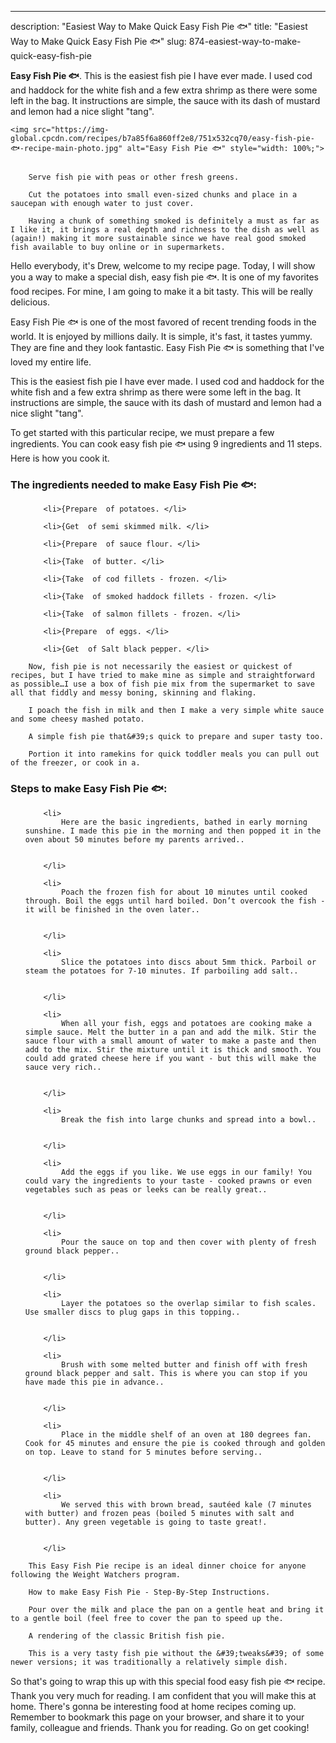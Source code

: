 ---
description: "Easiest Way to Make Quick Easy Fish Pie 🐟"
title: "Easiest Way to Make Quick Easy Fish Pie 🐟"
slug: 874-easiest-way-to-make-quick-easy-fish-pie

<p>
	<strong>Easy Fish Pie 🐟</strong>. 
	This is the easiest fish pie I have ever made. I used cod and haddock for the white fish and a few extra shrimp as there were some left in the bag. It instructions are simple, the sauce with its dash of mustard and lemon had a nice slight &#34;tang&#34;.
</p>
<p>
	
	<img src="https://img-global.cpcdn.com/recipes/b7a85f6a860ff2e8/751x532cq70/easy-fish-pie-🐟-recipe-main-photo.jpg" alt="Easy Fish Pie 🐟" style="width: 100%;">
	
	
		Serve fish pie with peas or other fresh greens.
	
		Cut the potatoes into small even-sized chunks and place in a saucepan with enough water to just cover.
	
		Having a chunk of something smoked is definitely a must as far as I like it, it brings a real depth and richness to the dish as well as (again!) making it more sustainable since we have real good smoked fish available to buy online or in supermarkets.
	
</p>
<p>
	Hello everybody, it's Drew, welcome to my recipe page. Today, I will show you a way to make a special dish, easy fish pie 🐟. It is one of my favorites food recipes. For mine, I am going to make it a bit tasty. This will be really delicious.
</p>
	
<p>
	Easy Fish Pie 🐟 is one of the most favored of recent trending foods in the world. It is enjoyed by millions daily. It is simple, it's fast, it tastes yummy. They are fine and they look fantastic. Easy Fish Pie 🐟 is something that I've loved my entire life.
</p>
<p>
	This is the easiest fish pie I have ever made. I used cod and haddock for the white fish and a few extra shrimp as there were some left in the bag. It instructions are simple, the sauce with its dash of mustard and lemon had a nice slight &#34;tang&#34;.
</p>

<p>
To get started with this particular recipe, we must prepare a few ingredients. You can cook easy fish pie 🐟 using 9 ingredients and 11 steps. Here is how you cook it.
</p>

<h3>The ingredients needed to make Easy Fish Pie 🐟:</h3>

<ol>
	
		<li>{Prepare  of potatoes. </li>
	
		<li>{Get  of semi skimmed milk. </li>
	
		<li>{Prepare  of sauce flour. </li>
	
		<li>{Take  of butter. </li>
	
		<li>{Take  of cod fillets - frozen. </li>
	
		<li>{Take  of smoked haddock fillets - frozen. </li>
	
		<li>{Take  of salmon fillets - frozen. </li>
	
		<li>{Prepare  of eggs. </li>
	
		<li>{Get  of Salt black pepper. </li>
	
</ol>
<p>
	
		Now, fish pie is not necessarily the easiest or quickest of recipes, but I have tried to make mine as simple and straightforward as possible…I use a box of fish pie mix from the supermarket to save all that fiddly and messy boning, skinning and flaking.
	
		I poach the fish in milk and then I make a very simple white sauce and some cheesy mashed potato.
	
		A simple fish pie that&#39;s quick to prepare and super tasty too.
	
		Portion it into ramekins for quick toddler meals you can pull out of the freezer, or cook in a.
	
</p>

<h3>Steps to make Easy Fish Pie 🐟:</h3>

<ol>
	
		<li>
			Here are the basic ingredients, bathed in early morning sunshine. I made this pie in the morning and then popped it in the oven about 50 minutes before my parents arrived..
			
			
		</li>
	
		<li>
			Poach the frozen fish for about 10 minutes until cooked through. Boil the eggs until hard boiled. Don’t overcook the fish - it will be finished in the oven later..
			
			
		</li>
	
		<li>
			Slice the potatoes into discs about 5mm thick. Parboil or steam the potatoes for 7-10 minutes. If parboiling add salt..
			
			
		</li>
	
		<li>
			When all your fish, eggs and potatoes are cooking make a simple sauce. Melt the butter in a pan and add the milk. Stir the sauce flour with a small amount of water to make a paste and then add to the mix. Stir the mixture until it is thick and smooth. You could add grated cheese here if you want - but this will make the sauce very rich..
			
			
		</li>
	
		<li>
			Break the fish into large chunks and spread into a bowl..
			
			
		</li>
	
		<li>
			Add the eggs if you like. We use eggs in our family! You could vary the ingredients to your taste - cooked prawns or even vegetables such as peas or leeks can be really great..
			
			
		</li>
	
		<li>
			Pour the sauce on top and then cover with plenty of fresh ground black pepper..
			
			
		</li>
	
		<li>
			Layer the potatoes so the overlap similar to fish scales. Use smaller discs to plug gaps in this topping..
			
			
		</li>
	
		<li>
			Brush with some melted butter and finish off with fresh ground black pepper and salt. This is where you can stop if you have made this pie in advance..
			
			
		</li>
	
		<li>
			Place in the middle shelf of an oven at 180 degrees fan. Cook for 45 minutes and ensure the pie is cooked through and golden on top. Leave to stand for 5 minutes before serving..
			
			
		</li>
	
		<li>
			We served this with brown bread, sautéed kale (7 minutes with butter) and frozen peas (boiled 5 minutes with salt and butter). Any green vegetable is going to taste great!.
			
			
		</li>
	
</ol>

<p>
	
		This Easy Fish Pie recipe is an ideal dinner choice for anyone following the Weight Watchers program.
	
		How to make Easy Fish Pie - Step-By-Step Instructions.
	
		Pour over the milk and place the pan on a gentle heat and bring it to a gentle boil (feel free to cover the pan to speed up the.
	
		A rendering of the classic British fish pie.
	
		This is a very tasty fish pie without the &#39;tweaks&#39; of some newer versions; it was traditionally a relatively simple dish.
	
</p>

<p>
	So that's going to wrap this up with this special food easy fish pie 🐟 recipe. Thank you very much for reading. I am confident that you will make this at home. There's gonna be interesting food at home recipes coming up. Remember to bookmark this page on your browser, and share it to your family, colleague and friends. Thank you for reading. Go on get cooking!
</p>
